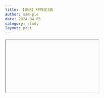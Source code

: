 ```yaml
---
title: 【資格】FP検定3級
author: sam-ple
date: 2024-04-05
category: study
layout: post
---
```


<script src="https://cdnjs.cloudflare.com/ajax/libs/jquery/3.3.1/jquery.min.js"></script>
<script src="https://sam-ple.github.io/note/assets/sample.js" type="text/javascript"></script>
<link href="https://sam-ple.github.io/note/assets/sample.css" rel="stylesheet" type="text/css">

<iframe class="fastyt" data-src="//www.youtube.com/embed/e6_R3q-MsI4" data-alt="動画の説明" width="300" height="169"></iframe>


<script src="sample.js" type="text/javascript"></script>
<link href="https://sam-ple.github.io/note/assets/sample.css" rel="stylesheet" type="text/css">

<link rel="stylesheet" href="https://sam-ple.github.io/note/assets/lite-youtube-embed/src/lite-yt-embed.css" />
<script src="https://sam-ple.github.io/note/assets/js/lite-youtube-embed/src/lite-yt-embed.js"></script>

<lite-youtube videoid="e6_R3q-MsI4" playlabel="Play"></lite-youtube>
